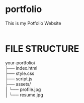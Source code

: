 # portfolio <br>
This is my Potfolio Website <br>
<br>
# FILE STRUCTURE <br>
your-portfolio/ <br>
├── index.html <br>
├── style.css <br>
├── script.js <br>
├── assets/ <br>
│   └── profile.jpg <br>
│   └── resume.jpg
